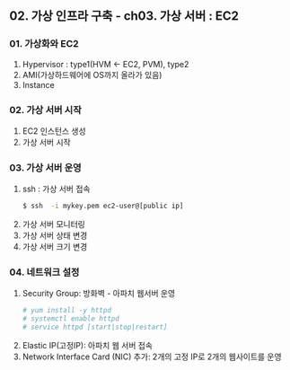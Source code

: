 ## 02. 가상 인프라 구축 - ch03. 가상 서버 : EC2

### 01. 가상화와 EC2
1. Hypervisor : type1(HVM <- EC2, PVM), type2
2. AMI(가상하드웨어에 OS까지 올라가 있음)
3. Instance

### 02. 가상 서버 시작
1. EC2 인스턴스 생성
2. 가상 서버 시작

### 03. 가상 서버 운영
1. ssh : 가상 서버 접속
    ```bash
    $ ssh  -i mykey.pem ec2-user@[public ip]
    ```
2. 가상 서버 모니터링
3. 가상 서버 상태 변경
4. 가상 서버 크기 변경


### 04. 네트워크 설정
1. Security Group: 방화벽 - 아파치 웹서버 운영
    ```bash
    # yum install -y httpd
    # systemctl enable httpd
    # service httpd [start|stop|restart]
    ```
2. Elastic IP(고정IP): 아파치 웹 서버 접속
3. Network Interface Card (NIC) 추가: 2개의 고정 IP로 2개의 웹사이트를 운영
